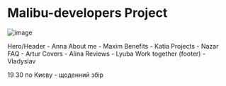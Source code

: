 # Malibu-developers Project
![image](https://github.com/TyronNIKO/Malibu-developers/assets/33459109/5ddaea61-bd23-443d-b675-70ad63c8db94)

Hero/Header - Anna
About me - Maxim
Benefits - Katia
Projects - Nazar
FAQ - Artur
Covers - Alina
Reviews - Lyuba
Work together (footer) - Vladyslav

19 30 по Києву - щоденний збір
